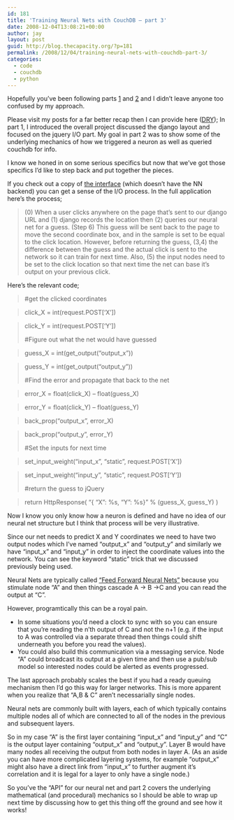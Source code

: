 ```yaml
---
id: 181
title: 'Training Neural Nets with CouchDB – part 3'
date: 2008-12-04T13:08:21+00:00
author: jay
layout: post
guid: http://blog.thecapacity.org/?p=181
permalink: /2008/12/04/training-neural-nets-with-couchdb-part-3/
categories:
  - code
  - couchdb
  - python
---
```

Hopefully you’ve been following parts [1](http://blog.thecapacity.org/2008/12/01/training-neural-nets-with-couchdb-part-1/) and [2](http://blog.thecapacity.org/2008/12/02/training-neural-nets-with-couchdb-part-2/) and I didn’t leave anyone too confused by my approach.

Please visit my posts for a far better recap then I can provide here ([DRY](http://en.wikipedia.org/wiki/Don't_repeat_yourself)); In part 1, I introduced the overall project discussed the django layout and focused on the jquery I/O part. My goal in part 2 was to show some of the underlying mechanics of how we triggered a neuron as well as queried couchdb for info.

I know we honed in on some serious specifics but now that we’ve got those specifics I’d like to step back and put together the pieces.

If you check out a copy of [the interface](http://nn-click.thecapacity.org/) (which doesn’t have the NN backend) you can get a sense of the I/O process. In the full application here’s the process;

> (0) When a user clicks anywhere on the page that’s sent to our django URL and (1) django records the location then (2) queries our neural net for a guess. (Step 6) This guess will be sent back to the page to move the second coordinate box, and in the sample is set to be equal to the click location. However, before returning the guess, (3,4) the difference between the guess and the actual click is sent to the network so it can train for next time. Also, (5) the input nodes need to be set to the click location so that next time the net can base it’s output on your previous click.

Here’s the relevant code;

> #get the clicked coordinates
  
> click_X = int(request.POST[‘X’])
  
> click_Y = int(request.POST[‘Y’])
> 
> #Figure out what the net would have guessed
  
> guess\_X = int(get\_output(“output_x”))
  
> guess\_Y = int(get\_output(“output_y”))
> 
> #Find the error and propagate that back to the net
  
> error\_X = float(click\_X) – float(guess_X)
  
> error\_Y = float(click\_Y) – float(guess_Y)
  
> back\_prop(“output\_x”, error_X)
  
> back\_prop(“output\_y”, error_Y)
> 
> #Set the inputs for next time
  
> set\_input\_weight(“input_x”, “static”, request.POST[‘X’])
  
> set\_input\_weight(“input_y”, “static”, request.POST[‘Y’])
> 
> #return the guess to jQuery
  
> return HttpResponse( “{ “X”: %s, “Y”: %s}” % (guess\_X, guess\_Y) )

Now I know you only know how a neuron is defined and have no idea of our neural net structure but I think that process will be very illustrative.

Since our net needs to predict X and Y coordinates we need to have two output nodes which I’ve named “output\_x” and “output\_y” and similarly we have “input\_x” and “input\_y” in order to inject the coordinate values into the network. You can see the keyword “static” trick that we discussed previously being used.

Neural Nets are typically called [“Feed Forward Neural Nets”](http://en.wikipedia.org/wiki/Feedforward_neural_network) because you stimulate node “A” and then things cascade A -> B ->C and you can read the output at “C”.

However, programtically this can be a royal pain.

  * In some situations you’d need a clock to sync with so you can ensure that you’re reading the n’th output of C and not the n+1 (e.g. if the input to A was controlled via a separate thread then things could shift underneath you before you read the values).
  * You could also build this communication via a messaging service. Node “A” could broadcast its output at a given time and then use a pub/sub model so interested nodes could be alerted as events progressed.

The last approach probably scales the best if you had a ready queuing mechanism then I’d go this way for larger networks. This is more apparent when you realize that “A,B & C” aren’t necessarially single nodes.

Neural nets are commonly built with layers, each of which typically contains multiple nodes all of which are connected to all of the nodes in the previous and subsequent layers.

So in my case “A” is the first layer containing “input\_x” and “input\_y” and “C” is the output layer containing “output\_x” and “output\_y”. Layer B would have many nodes all receiving the output from both nodes in layer A. (As an aside you can have more complicated layering systems, for example “output\_x” might also have a direct link from “input\_x” to further augment it’s correlation and it is legal for a layer to only have a single node.)

So you’ve the “API” for our neural net and part 2 covers the underlying mathematical (and procedural) mechanics so I should be able to wrap up next time by discussing how to get this thing off the ground and see how it works!

